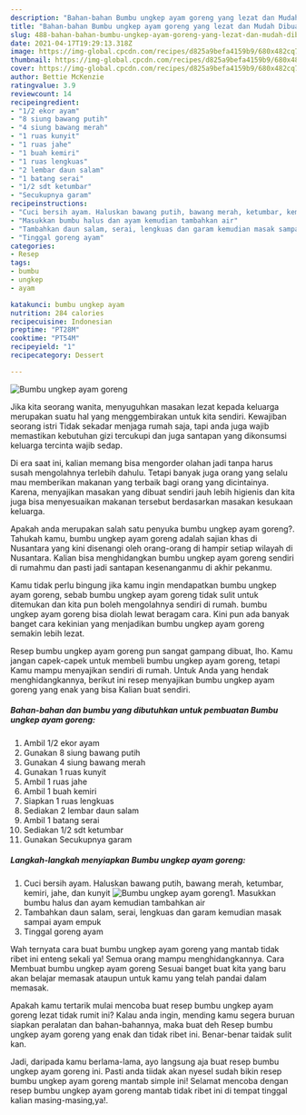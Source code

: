 ```yaml
---
description: "Bahan-bahan Bumbu ungkep ayam goreng yang lezat dan Mudah Dibuat"
title: "Bahan-bahan Bumbu ungkep ayam goreng yang lezat dan Mudah Dibuat"
slug: 488-bahan-bahan-bumbu-ungkep-ayam-goreng-yang-lezat-dan-mudah-dibuat
date: 2021-04-17T19:29:13.318Z
image: https://img-global.cpcdn.com/recipes/d825a9befa4159b9/680x482cq70/bumbu-ungkep-ayam-goreng-foto-resep-utama.jpg
thumbnail: https://img-global.cpcdn.com/recipes/d825a9befa4159b9/680x482cq70/bumbu-ungkep-ayam-goreng-foto-resep-utama.jpg
cover: https://img-global.cpcdn.com/recipes/d825a9befa4159b9/680x482cq70/bumbu-ungkep-ayam-goreng-foto-resep-utama.jpg
author: Bettie McKenzie
ratingvalue: 3.9
reviewcount: 14
recipeingredient:
- "1/2 ekor ayam"
- "8 siung bawang putih"
- "4 siung bawang merah"
- "1 ruas kunyit"
- "1 ruas jahe"
- "1 buah kemiri"
- "1 ruas lengkuas"
- "2 lembar daun salam"
- "1 batang serai"
- "1/2 sdt ketumbar"
- "Secukupnya garam"
recipeinstructions:
- "Cuci bersih ayam. Haluskan bawang putih, bawang merah, ketumbar, kemiri, jahe, dan kunyit"
- "Masukkan bumbu halus dan ayam kemudian tambahkan air"
- "Tambahkan daun salam, serai, lengkuas dan garam kemudian masak sampai ayam empuk"
- "Tinggal goreng ayam"
categories:
- Resep
tags:
- bumbu
- ungkep
- ayam

katakunci: bumbu ungkep ayam 
nutrition: 284 calories
recipecuisine: Indonesian
preptime: "PT28M"
cooktime: "PT54M"
recipeyield: "1"
recipecategory: Dessert

---
```



![Bumbu ungkep ayam goreng](https://img-global.cpcdn.com/recipes/d825a9befa4159b9/680x482cq70/bumbu-ungkep-ayam-goreng-foto-resep-utama.jpg)

Jika kita seorang wanita, menyuguhkan masakan lezat kepada keluarga merupakan suatu hal yang menggembirakan untuk kita sendiri. Kewajiban seorang istri Tidak sekadar menjaga rumah saja, tapi anda juga wajib memastikan kebutuhan gizi tercukupi dan juga santapan yang dikonsumsi keluarga tercinta wajib sedap.

Di era  saat ini, kalian memang bisa mengorder olahan jadi tanpa harus susah mengolahnya terlebih dahulu. Tetapi banyak juga orang yang selalu mau memberikan makanan yang terbaik bagi orang yang dicintainya. Karena, menyajikan masakan yang dibuat sendiri jauh lebih higienis dan kita juga bisa menyesuaikan makanan tersebut berdasarkan masakan kesukaan keluarga. 



Apakah anda merupakan salah satu penyuka bumbu ungkep ayam goreng?. Tahukah kamu, bumbu ungkep ayam goreng adalah sajian khas di Nusantara yang kini disenangi oleh orang-orang di hampir setiap wilayah di Nusantara. Kalian bisa menghidangkan bumbu ungkep ayam goreng sendiri di rumahmu dan pasti jadi santapan kesenanganmu di akhir pekanmu.

Kamu tidak perlu bingung jika kamu ingin mendapatkan bumbu ungkep ayam goreng, sebab bumbu ungkep ayam goreng tidak sulit untuk ditemukan dan kita pun boleh mengolahnya sendiri di rumah. bumbu ungkep ayam goreng bisa diolah lewat beragam cara. Kini pun ada banyak banget cara kekinian yang menjadikan bumbu ungkep ayam goreng semakin lebih lezat.

Resep bumbu ungkep ayam goreng pun sangat gampang dibuat, lho. Kamu jangan capek-capek untuk membeli bumbu ungkep ayam goreng, tetapi Kamu mampu menyajikan sendiri di rumah. Untuk Anda yang hendak menghidangkannya, berikut ini resep menyajikan bumbu ungkep ayam goreng yang enak yang bisa Kalian buat sendiri.

<!--inarticleads1-->

##### Bahan-bahan dan bumbu yang dibutuhkan untuk pembuatan Bumbu ungkep ayam goreng:

1. Ambil 1/2 ekor ayam
1. Gunakan 8 siung bawang putih
1. Gunakan 4 siung bawang merah
1. Gunakan 1 ruas kunyit
1. Ambil 1 ruas jahe
1. Ambil 1 buah kemiri
1. Siapkan 1 ruas lengkuas
1. Sediakan 2 lembar daun salam
1. Ambil 1 batang serai
1. Sediakan 1/2 sdt ketumbar
1. Gunakan Secukupnya garam




<!--inarticleads2-->

##### Langkah-langkah menyiapkan Bumbu ungkep ayam goreng:

1. Cuci bersih ayam. Haluskan bawang putih, bawang merah, ketumbar, kemiri, jahe, dan kunyit
<img src="https://img-global.cpcdn.com/steps/7fb95cf4edc30b64/160x128cq70/bumbu-ungkep-ayam-goreng-langkah-memasak-1-foto.jpg" alt="Bumbu ungkep ayam goreng">1. Masukkan bumbu halus dan ayam kemudian tambahkan air
1. Tambahkan daun salam, serai, lengkuas dan garam kemudian masak sampai ayam empuk
1. Tinggal goreng ayam




Wah ternyata cara buat bumbu ungkep ayam goreng yang mantab tidak ribet ini enteng sekali ya! Semua orang mampu menghidangkannya. Cara Membuat bumbu ungkep ayam goreng Sesuai banget buat kita yang baru akan belajar memasak ataupun untuk kamu yang telah pandai dalam memasak.

Apakah kamu tertarik mulai mencoba buat resep bumbu ungkep ayam goreng lezat tidak rumit ini? Kalau anda ingin, mending kamu segera buruan siapkan peralatan dan bahan-bahannya, maka buat deh Resep bumbu ungkep ayam goreng yang enak dan tidak ribet ini. Benar-benar taidak sulit kan. 

Jadi, daripada kamu berlama-lama, ayo langsung aja buat resep bumbu ungkep ayam goreng ini. Pasti anda tiidak akan nyesel sudah bikin resep bumbu ungkep ayam goreng mantab simple ini! Selamat mencoba dengan resep bumbu ungkep ayam goreng mantab tidak ribet ini di tempat tinggal kalian masing-masing,ya!.

